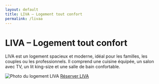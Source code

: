 ```yaml
---
layout: default
title: LIVA – Logement tout confort
permalink: /livaa
---
```


<div class="bg-gray-100 min-h-screen text-center py-12 px-4">
  <h1 class="text-4xl font-bold mb-4">LIVA – Logement tout confort</h1>
  <p class="text-lg max-w-xl mx-auto mb-8">
    LIVA est un logement spacieux et moderne, idéal pour les familles, les couples ou les professionnels.
    Il comprend une cuisine équipée, un salon avec TV, un lit king-size et une salle de bain confortable.
  </p>
  
  <img src="{{ site.baseurl }}/assets/images/Liva.jpg" alt="Photo du logement LIVA" class="mx-auto rounded-lg shadow-lg mb-8 max-w-full">

  <a href="https://www.airbnb.fr/rooms/12345678" class="bg-blue-500 hover:bg-blue-600 text-white font-semibold py-3 px-6 rounded-full transition">
    Réserver LIVA
  </a>
</div>

